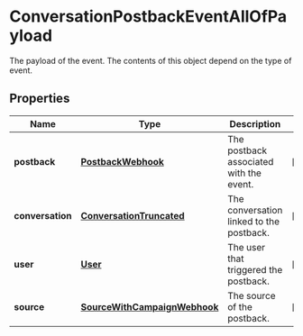 

# ConversationPostbackEventAllOfPayload

The payload of the event. The contents of this object depend on the type of event.

## Properties

| Name | Type | Description | Notes |
|------------ | ------------- | ------------- | -------------|
|**postback** | [**PostbackWebhook**](PostbackWebhook.md) | The postback associated with the event. |  [optional] |
|**conversation** | [**ConversationTruncated**](ConversationTruncated.md) | The conversation linked to the postback. |  [optional] |
|**user** | [**User**](User.md) | The user that triggered the postback. |  [optional] |
|**source** | [**SourceWithCampaignWebhook**](SourceWithCampaignWebhook.md) | The source of the postback. |  [optional] |



